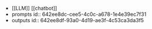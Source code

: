 - [[LLM]] [[chatbot]]
- prompts
  id:: 642ee8dc-cee5-4c0c-a678-1e4e39ec7f31
- outputs
  id:: 642ee8df-93a0-4d19-ae3f-4c53ca3da3f5